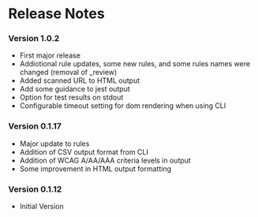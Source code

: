 # Release Notes

### Version 1.0.2

- First major release
- Addiotional rule updates, some new rules, and some rules names were changed (removal of _review)
- Added scanned URL to HTML output
- Add some guidance to jest output
- Option for test results on stdout
- Configurable timeout setting for dom rendering when using CLI

### Version 0.1.17

- Major update to rules
- Addition of CSV output format from CLI
- Addition of WCAG A/AA/AAA criteria levels in output
- Some improvement in HTML output formatting

### Version 0.1.12

- Initial Version
